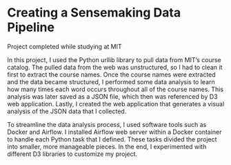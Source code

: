 # Creating a Sensemaking Data Pipeline

Project completed while studying at MIT

In this project, I used the Python urllib library to pull data from MIT’s course catalog. The pulled data from the web was unstructured, so I had to clean it first to extract the course names. Once the course names were extracted and the data became structured, I performed some data analysis to learn how many times each word occurs throughout all of the course names. This analysis was later saved as a JSON file, which then was referenced by D3 web application. Lastly, I created the web application that generates a visual analysis of the JSON data that I collected.

To streamline the data analysis process, I used software tools such as Docker and Airflow. I installed Airflow web server within a Docker container to handle each Python task that I defined. These tasks divided the project into smaller, more manageable pieces. In the end, I experimented with different D3 libraries to customize my project.
